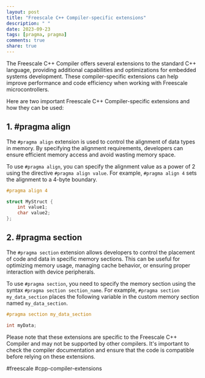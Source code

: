 ```yaml
---
layout: post
title: "Freescale C++ Compiler-specific extensions"
description: " "
date: 2023-09-23
tags: [pragma, pragma]
comments: true
share: true
---
```


The Freescale C++ Compiler offers several extensions to the standard C++ language, providing additional capabilities and optimizations for embedded systems development. These compiler-specific extensions can help improve performance and code efficiency when working with Freescale microcontrollers.

Here are two important Freescale C++ Compiler-specific extensions and how they can be used:

## 1. #pragma align

The `#pragma align` extension is used to control the alignment of data types in memory. By specifying the alignment requirements, developers can ensure efficient memory access and avoid wasting memory space.

To use `#pragma align`, you can specify the alignment value as a power of 2 using the directive `#pragma align value`. For example, `#pragma align 4` sets the alignment to a 4-byte boundary.

```cpp
#pragma align 4

struct MyStruct {
    int value1;
    char value2;
};

```

## 2. #pragma section

The `#pragma section` extension allows developers to control the placement of code and data in specific memory sections. This can be useful for optimizing memory usage, managing cache behavior, or ensuring proper interaction with device peripherals.

To use `#pragma section`, you need to specify the memory section using the syntax `#pragma section section_name`. For example, `#pragma section my_data_section` places the following variable in the custom memory section named `my_data_section`.

```cpp
#pragma section my_data_section

int myData;

```

Please note that these extensions are specific to the Freescale C++ Compiler and may not be supported by other compilers. It's important to check the compiler documentation and ensure that the code is compatible before relying on these extensions.

#freescale #cpp-compiler-extensions
